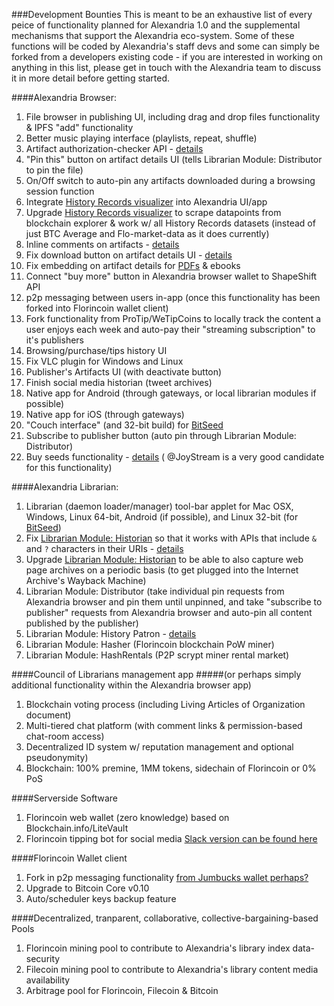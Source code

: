 ###Development Bounties
This is meant to be an exhaustive list of every peice of functionality planned for Alexandria 1.0 and the supplemental mechanisms that support the Alexandria eco-system. Some of these functions will be coded by Alexandria's staff devs and some can simply be forked from a developers existing code - if you are interested in working on anything in this list, please get in touch with the Alexandria team to discuss it in more detail before getting started.

####Alexandria Browser:
1. File browser in publishing UI, including drag and drop files functionality & IPFS "add" functionality
2. Better music playing interface (playlists, repeat, shuffle)
3. Artifact authorization-checker API - [details](https://github.com/dloa/alexandria-browser/issues/13)
4. "Pin this" button on artifact details UI (tells Librarian Module: Distributor to pin the file)
5. On/Off switch to auto-pin any artifacts downloaded during a browsing session function
6. Integrate [History Records visualizer](https://github.com/dloa/history_records_visualizer) into Alexandria UI/app
7. Upgrade [History Records visualizer](https://github.com/dloa/history_records_visualizer) to scrape datapoints from blockchain explorer & work w/ all History Records datasets (instead of just BTC Average and Flo-market-data as it does currently)
8. Inline comments on artifacts - [details](https://github.com/dloa/alexandria-browser/issues/10)
9. Fix download button on artifact details UI - [details](https://github.com/dloa/alexandria-browser/issues/6)
10. Fix embedding on artifact details for [PDFs](https://github.com/dloa/alexandria-browser/issues/5) & ebooks
11. Connect "buy more" button in Alexandria browser wallet to ShapeShift API
12. p2p messaging between users in-app (once this functionality has been forked into Florincoin wallet client)
13. Fork functionality from ProTip/WeTipCoins to locally track the content a user enjoys each week and auto-pay their "streaming subscription" to it's publishers
14. Browsing/purchase/tips history UI
15. Fix VLC plugin for Windows and Linux
16. Publisher's Artifacts UI (with deactivate button)
17. Finish social media historian (tweet archives)
18. Native app for Android (through gateways, or local librarian modules if possible)
19. Native app for iOS (through gateways)
20. "Couch interface" (and 32-bit build) for [BitSeed](http://www.bitseed.org)
21. Subscribe to publisher button (auto pin through Librarian Module: Distributor)
22. Buy seeds functionality - [details](https://github.com/dloa/alexandria-browser/issues/14) ( @JoyStream is a very good candidate for this functionality)

####Alexandria Librarian:
1. Librarian (daemon loader/manager) tool-bar applet for Mac OSX, Windows, Linux 64-bit, Android (if possible), and Linux 32-bit (for [BitSeed](http://www.bitseed.org))
2. Fix [Librarian Module: Historian](https://github.com/dloa/librarian-module_historian) so that it works with APIs that include `&` and `?` characters in their URIs - [details](https://github.com/dloa/librarian-module_historian/issues/1)
3. Upgrade [Librarian Module: Historian](https://github.com/dloa/librarian-module_historian) to be able to also capture web page archives on a periodic basis (to get plugged into the Internet Archive's Wayback Machine)
4. Librarian Module: Distributor (take individual pin requests from Alexandria browser and pin them until unpinned, and take "subscribe to publisher" requests from Alexandria browser and auto-pin all content published by the publisher)
5. Librarian Module: History Patron - [details](https://github.com/dloa/librarian-module_history-patron)
6. Librarian Module: Hasher (Florincoin blockchain PoW miner)
7. Librarian Module: HashRentals (P2P scrypt miner rental market)

####Council of Librarians management app
#####(or perhaps simply additional functionality within the Alexandria browser app)
1. Blockchain voting process (including Living Articles of Organization document)
2. Multi-tiered chat platform (with comment links & permission-based chat-room access)
3. Decentralized ID system w/ reputation management and optional pseudonymity)
4. Blockchain: 100% premine, 1MM tokens, sidechain of Florincoin or 0% PoS

####Serverside Software
1. Florincoin web wallet (zero knowledge) based on Blockchain.info/LiteVault
2. Florincoin tipping bot for social media [Slack version can be found here](https://github.com/blocktech/slack_tipbot)

####Florincoin Wallet client
1. Fork in p2p messaging functionality [from Jumbucks wallet perhaps?](http://getjumbucks.com/#wallets)
2. Upgrade to Bitcoin Core v0.10
3. Auto/scheduler keys backup feature

####Decentralized, tranparent, collaborative, collective-bargaining-based Pools
1. Florincoin mining pool to contribute to Alexandria's library index data-security 
2. Filecoin mining pool to contribute to Alexandria's library content media availability
3. Arbitrage pool for Florincoin, Filecoin & Bitcoin
